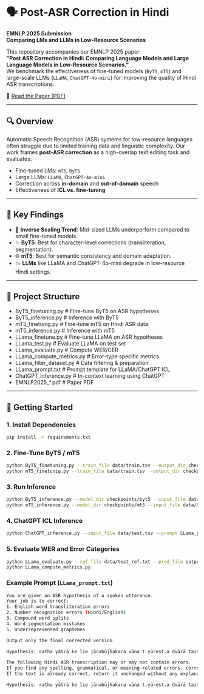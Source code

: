 # 🗣️ Post-ASR Correction in Hindi  
**EMNLP 2025 Submission**  
**Comparing LMs and LLMs in Low-Resource Scenarios**

This repository accompanies our EMNLP 2025 paper:  
**"Post ASR Correction in Hindi: Comparing Language Models and Large Language Models in Low-Resource Scenarios."**  
We benchmark the effectiveness of fine-tuned models (`ByT5`, `mT5`) and large-scale LLMs (`LLaMA`, `ChatGPT-4o-mini`) for improving the quality of Hindi ASR transcriptions.

📄 [Read the Paper (PDF)](./EMNLP2025___Post_ASR_Correction_in_Hindi__Comparing_Language_Models_and_Large_Language_Models_in_Low_Resource_Scenarios-1.pdf)

---

## 🔍 Overview

Automatic Speech Recognition (ASR) systems for low-resource languages often struggle due to limited training data and linguistic complexity. Our work frames **post-ASR correction** as a high-overlap text editing task and evaluates:

- Fine-tuned LMs: `mT5`, `ByT5`
- Large LLMs: `LLaMA`, `ChatGPT-4o-mini`
- Correction across **in-domain** and **out-of-domain** speech
- Effectiveness of **ICL vs. fine-tuning**

---

## 🧪 Key Findings

- 🔁 **Inverse Scaling Trend**: Mid-sized LLMs underperform compared to small fine-tuned models.
- ✨ **ByT5**: Best for character-level corrections (transliteration, segmentation).
- 🌐 **mT5**: Best for semantic consistency and domain adaptation.
- 📉 **LLMs** like LLaMA and ChatGPT-4o-mini degrade in low-resource Hindi settings.

---

## 📁 Project Structure

- ByT5_finetuning.py # Fine-tune ByT5 on ASR hypotheses
- ByT5_inference.py # Inference with ByT5
- mT5_finetunig.py # Fine-tune mT5 on Hindi ASR data
- mT5_inference.py # Inference with mT5
- LLama_finetune.py # Fine-tune LLaMA on ASR hypotheses
- LLama_test.py # Evaluate LLaMA on test set
- LLama_evaluate.py # Compute WER/CER
- LLama_compute_metrics.py # Error-type specific metrics
- LLama_filter_dataset.py # Data filtering & preparation
- LLama_prompt.txt # Prompt template for LLaMA/ChatGPT ICL
- ChatGPT_inference.py # In-context learning using ChatGPT
- EMNLP2025_*.pdf # Paper PDF

---

## 🚀 Getting Started

### 1. Install Dependencies
```bash
pip install -r requirements.txt
```

### 2. Fine-Tune ByT5 / mT5
```bash
python ByT5_finetuning.py --train_file data/train.tsv --output_dir checkpoints/byt5
python mT5_finetunig.py --train_file data/train.tsv --output_dir checkpoints/mt5
```

### 3. Run Inference
```bash
python ByT5_inference.py --model_dir checkpoints/byt5 --input_file data/test.tsv
python mT5_inference.py --model_dir checkpoints/mt5 --input_file data/test.tsv
```

### 4. ChatGPT ICL Inference
```bash
python ChatGPT_inference.py --input_file data/test.tsv --prompt LLama_prompt.txt
```

### 5. Evaluate WER and Error Categories
```bash
python LLama_evaluate.py --ref_file data/test_ref.txt --pred_file outputs/predictions.txt
python LLama_compute_metrics.py
```

### Example Prompt (`LLama_prompt.txt`)
```bash
You are given an ASR hypothesis of a spoken utterance.
Your job is to correct:
1. English word transliteration errors
2. Number recognition errors (Hindi/English)
3. Compound word splits
4. Word segmentation mistakes
5. Underrepresented graphemes

Output only the final corrected version.

Hypothesis: ratha yātrā ke lie jānabūjhakara vāna t.yūrest.a dvārā taitālı̄sa minat.a kı̄ derı̄ kı̄ gaı̄ hai
```

```bash
The following Hindi ASR transcription may or may not contain errors. 
If you find any spelling, grammatical, or meaning-related errors, correct them and return the corrected version without any explanation. 
If the text is already correct, return it unchanged without any explanation.

Hypothesis: ratha yātrā ke lie jānabūjhakara vāna t.yūrest.a dvārā taitālı̄sa minat.a kı̄ derı̄ kı̄ gaı̄ hai
```


